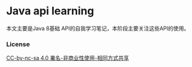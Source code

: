# Java api learning

本文主要是Java 8基础 API的自我学习笔记，本阶段主要关注这些API的使用。

### License
[CC-by-nc-sa 4.0 署名-非商业性使用-相同方式共享](https://creativecommons.org/licenses/by-nc-sa/4.0/)

